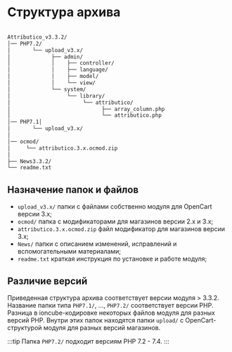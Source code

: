 ﻿---
sidebar_position: 1
---

# Структура архива

```bash

Attributico_v3.3.2/
│── PHP7.2/
│       └── upload_v3.x/
│             ├── admin/
│             │    ├── controller/
│             │    ├── language/
│             │    ├── model/
│             │    └── view/
│             └── system/
│                  └── library/
│                       └── attributico/
│                             ├── array_column.php
│                             └── attributico.php
│── PHP7.1│       
│       └── upload_v3.x/
│
│── ocmod/
│     └── attributico.3.x.ocmod.zip
│
├── News3.3.2/
└── readme.txt

```

## Назначение папок и файлов
  
- `upload_v3.x/` папки с файлами собственно модуля для OpenCart версии 3.х;
- `ocmod/` папка с модификаторами для магазинов версии 2.x и 3.x;
- `attributico.3.x.ocmod.zip` файл модификатор для магазинов версии 3.x;
- `News/` папки с описанием изменений, исправлений и вспомогательными материалами;
- `readme.txt` краткая инструкция по установке и работе модуля;

## Различие версий

Приведенная структура архива соответствует версии модуля \> 3.3.2. Название папки типа `PHP7.1/`, ..., `PHP7.2/` соответствует версии PHP. Разница в ioncube-кодировке некоторых файлов модуля для разных версий PHP. Внутри этих папок находятся папки `upload/` с OpenCart-структурой модуля для разных версий магазинов.

:::tip
Папка `PHP7.2/` подходит версиям PHP 7.2 - 7.4.
:::
